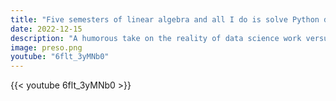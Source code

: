 ```yaml
---
title: "Five semesters of linear algebra and all I do is solve Python dependency problems"
date: 2022-12-15
description: "A humorous take on the reality of data science work versus academic preparation."
image: preso.png
youtube: "6flt_3yMNb0"
---
```


{{< youtube 6flt_3yMNb0 >}}
